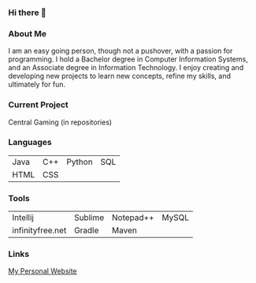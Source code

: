 ### Hi there 👋

<h3> About Me </h3>
<p> I am an easy going person, though not a pushover, with a passion for programming. I hold a Bachelor degree in Computer Information Systems, and an Associate degree in Information Technology. I enjoy creating and developing new projects to learn new concepts, refine my skills, and ultimately for fun. </p>

<body>
  <h3> Current Project </h3>
  <p> Central Gaming (in repositories) </p>

  <h3> Languages </h3>
  <table>
    <tr>
      <td> Java </td>
      <td> C++ </td>
      <td> Python </td>
      <td> SQL </td>
    </tr>
    <tr>
      <td> HTML </td>
      <td> CSS </td>
    </tr>
  </table>

  <h3> Tools </h3>
  <table>
    <tr>
      <td> Intellij </td>
      <td> Sublime </td>
      <td> Notepad++ </td>
      <td> MySQL </td>
    </tr>
    <tr>
      <td> infinityfree.net </td>
      <td> Gradle </td>
      <td> Maven </td>
    </tr>
  </table>
  
  <h3>Links</h3>
  <a href="http://scavable.infinityfreeapp.com"> My Personal Website </a>
</body>
